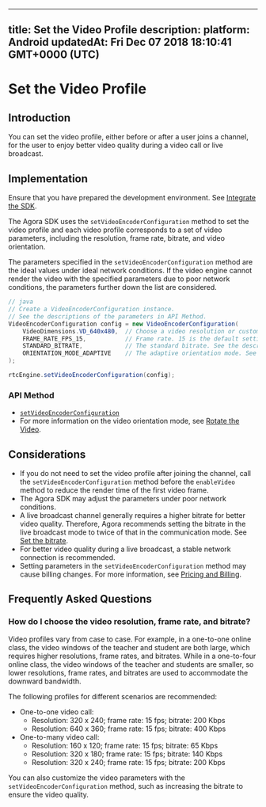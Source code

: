 
---
title: Set the Video Profile
description: 
platform: Android
updatedAt: Fri Dec 07 2018 18:10:41 GMT+0000 (UTC)
---
# Set the Video Profile
## Introduction

You can set the video profile, either before or after a user joins a channel, for the user to enjoy better video quality during a video call or live broadcast.

## Implementation

Ensure that you have prepared the development environment. See [Integrate the SDK](../../en/Video/android_video.md).

The Agora SDK uses the `setVideoEncoderConfiguration` method to set the video profile and each video profile corresponds to a set of video parameters, including the resolution, frame rate, bitrate, and video orientation.

The parameters specified in the `setVideoEncoderConfiguration` method are the ideal values under ideal network conditions. If the video engine cannot render the video with the specified parameters due to poor network conditions, the parameters further down the list are considered.

```java
// java
// Create a VideoEncoderConfiguration instance.
// See the descriptions of the parameters in API Method.
VideoEncoderConfiguration config = new VideoEncoderConfiguration(
	VideoDimensions.VD_640x480,  // Choose a video resolution or customize one.
	FRAME_RATE_FPS_15,           // Frame rate. 15 is the default setting. Agora recommends not setting to over 30.
	STANDARD_BITRATE,            // The standard bitrate. See the description in API Method. Agora recommends setting the bitrate to the standard mode.
	ORIENTATION_MODE_ADAPTIVE    // The adaptive orientation mode. See the description in API Method.
);

rtcEngine.setVideoEncoderConfiguration(config);
```

### API Method
* [`setVideoEncoderConfiguration`](https://docs.agora.io/en/Video/API%20Reference/java/classio_1_1agora_1_1rtc_1_1_rtc_engine.html#af5f4de754e2c1f493096641c5c5c1d8f)
* For more information on the video orientation mode, see [Rotate the Video](../../en/Video/rotation_guide_android.md).

## Considerations
- If you do not need to set the video profile after joining the channel, call the `setVideoEncoderConfiguration` method before the `enableVideo` method to reduce the render time of the first video frame.
- The Agora SDK may adjust the parameters under poor network conditions. 
-  A live broadcast channel generally requires a higher bitrate for better video quality. Therefore, Agora recommends setting the bitrate in the live broadcast mode to twice of that in the communication mode. See [Set the bitrate](https://docs.agora.io/en/Video/API%20Reference/java/classio_1_1agora_1_1rtc_1_1video_1_1_video_encoder_configuration.html#a4b090cd0e9f6d98bcf89cb1c4c2066e8).
- For better video quality during a live broadcast, a stable network connection is recommended.
- Setting parameters in the `setVideoEncoderConfiguration` method may cause billing changes. For more information, see [Pricing and Billing](../../en/Agora%20Platform/billing_faq.md).

## Frequently Asked Questions
### How do I choose the video resolution, frame rate, and bitrate?

Video profiles vary from case to case. For example, in a one-to-one online class, the video windows of the teacher and student are both large, which requires higher resolutions, frame rates, and bitrates. While in a one-to-four online class, the video windows of the teacher and students are smaller, so lower resolutions, frame rates, and bitrates are used to accommodate the downward bandwidth.

The following profiles for different scenarios are recommended:

- One-to-one video call: 
  - Resolution: 320 x 240; frame rate: 15 fps; bitrate: 200 Kbps
  - Resolution: 640 x 360; frame rate: 15 fps; bitrate: 400 Kbps
- One-to-many video call: 
  - Resolution: 160 x 120; frame rate: 15 fps; bitrate: 65 Kbps
  - Resolution: 320 x 180; frame rate: 15 fps; bitrate: 140 Kbps
  - Resolution: 320 x 240; frame rate: 15 fps; bitrate: 200 Kbps 

You can also customize the video parameters with the `setVideoEncoderConfiguration` method, such as increasing the bitrate to ensure the video quality.
